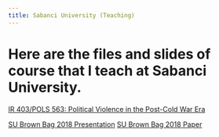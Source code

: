 ```yaml
---
title: Sabanci University (Teaching)
---
```


Here are the files and slides of course that I teach at Sabanci University.
=====


[IR 403/POLS 563: Political Violence in the Post-Cold War Era](https://babakrezaee.github.io/SU_IR403POLS563)

[SU Brown Bag 2018 Presentation](https://www.dropbox.com/s/r9sgud2wcoapjtd/Foreign_Intervention_slides_11122018.pdf?dl=1)
[SU Brown Bag 2018 Paper](https://www.dropbox.com/s/pkjgbmvgg4x8yzi/Foreign%20Interventions_09202018.pdf?dl=1)


